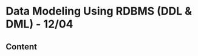 <!-- omit in toc -->
# Data Modeling Using RDBMS (DDL & DML) - 12/04

<!-- omit in toc -->
## Content
